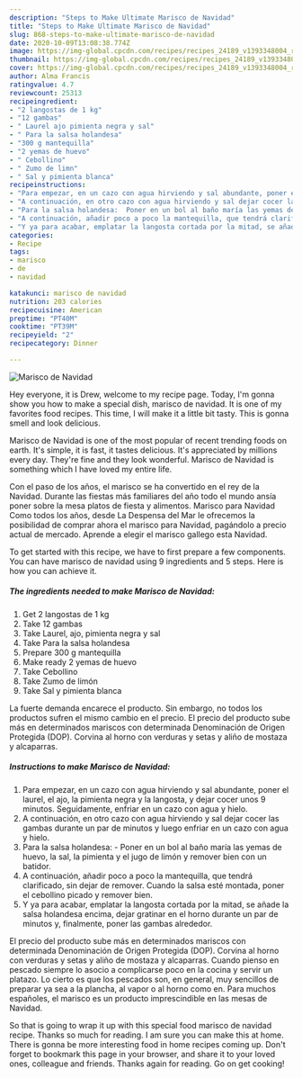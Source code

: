 ```yaml
---
description: "Steps to Make Ultimate Marisco de Navidad"
title: "Steps to Make Ultimate Marisco de Navidad"
slug: 868-steps-to-make-ultimate-marisco-de-navidad
date: 2020-10-09T13:08:38.774Z
image: https://img-global.cpcdn.com/recipes/recipes_24189_v1393348004_receta_foto_00024189/751x532cq70/marisco-de-navidad-foto-principal.jpg
thumbnail: https://img-global.cpcdn.com/recipes/recipes_24189_v1393348004_receta_foto_00024189/751x532cq70/marisco-de-navidad-foto-principal.jpg
cover: https://img-global.cpcdn.com/recipes/recipes_24189_v1393348004_receta_foto_00024189/751x532cq70/marisco-de-navidad-foto-principal.jpg
author: Alma Francis
ratingvalue: 4.7
reviewcount: 25313
recipeingredient:
- "2 langostas de 1 kg"
- "12 gambas"
- " Laurel ajo pimienta negra y sal"
- " Para la salsa holandesa"
- "300 g mantequilla"
- "2 yemas de huevo"
- " Cebollino"
- " Zumo de limn"
- " Sal y pimienta blanca"
recipeinstructions:
- "Para empezar, en un cazo con agua hirviendo y sal abundante, poner el laurel, el ajo, la pimienta negra y la langosta, y dejar cocer unos 9 minutos. Seguidamente, enfriar en un cazo con agua y hielo."
- "A continuación, en otro cazo con agua hirviendo y sal dejar cocer las gambas durante un par de minutos y luego enfriar en un cazo con agua y hielo."
- "Para la salsa holandesa:  Poner en un bol al baño maría las yemas de huevo, la sal, la pimienta y el jugo de limón y remover bien con un batidor."
- "A continuación, añadir poco a poco la mantequilla, que tendrá clarificado, sin dejar de remover. Cuando la salsa esté montada, poner el cebollino picado y remover bien."
- "Y ya para acabar, emplatar la langosta cortada por la mitad, se añade la salsa holandesa encima, dejar gratinar en el horno durante un par de minutos y, finalmente, poner las gambas alrededor."
categories:
- Recipe
tags:
- marisco
- de
- navidad

katakunci: marisco de navidad 
nutrition: 203 calories
recipecuisine: American
preptime: "PT40M"
cooktime: "PT39M"
recipeyield: "2"
recipecategory: Dinner

---
```



![Marisco de Navidad](https://img-global.cpcdn.com/recipes/recipes_24189_v1393348004_receta_foto_00024189/751x532cq70/marisco-de-navidad-foto-principal.jpg)

Hey everyone, it is Drew, welcome to my recipe page. Today, I'm gonna show you how to make a special dish, marisco de navidad. It is one of my favorites food recipes. This time, I will make it a little bit tasty. This is gonna smell and look delicious.

Marisco de Navidad is one of the most popular of recent trending foods on earth. It's simple, it is fast, it tastes delicious. It's appreciated by millions every day. They're fine and they look wonderful. Marisco de Navidad is something which I have loved my entire life.

Con el paso de los años, el marisco se ha convertido en el rey de la Navidad. Durante las fiestas más familiares del año todo el mundo ansía poner sobre la mesa platos de fiesta y alimentos. Marisco para Navidad Como todos los años, desde La Despensa del Mar le ofrecemos la posibilidad de comprar ahora el marisco para Navidad, pagándolo a precio actual de mercado. Aprende a elegir el marisco gallego esta Navidad.


To get started with this recipe, we have to first prepare a few components. You can have marisco de navidad using 9 ingredients and 5 steps. Here is how you can achieve it.

<!--inarticleads1-->

##### The ingredients needed to make Marisco de Navidad:

1. Get 2 langostas de 1 kg
1. Take 12 gambas
1. Take  Laurel, ajo, pimienta negra y sal
1. Take  Para la salsa holandesa
1. Prepare 300 g mantequilla
1. Make ready 2 yemas de huevo
1. Take  Cebollino
1. Take  Zumo de limón
1. Take  Sal y pimienta blanca


La fuerte demanda encarece el producto. Sin embargo, no todos los productos sufren el mismo cambio en el precio. El precio del producto sube más en determinados mariscos con determinada Denominación de Origen Protegida (DOP). Corvina al horno con verduras y setas y aliño de mostaza y alcaparras. 

<!--inarticleads2-->

##### Instructions to make Marisco de Navidad:

1. Para empezar, en un cazo con agua hirviendo y sal abundante, poner el laurel, el ajo, la pimienta negra y la langosta, y dejar cocer unos 9 minutos. Seguidamente, enfriar en un cazo con agua y hielo.
1. A continuación, en otro cazo con agua hirviendo y sal dejar cocer las gambas durante un par de minutos y luego enfriar en un cazo con agua y hielo.
1. Para la salsa holandesa:  - Poner en un bol al baño maría las yemas de huevo, la sal, la pimienta y el jugo de limón y remover bien con un batidor.
1. A continuación, añadir poco a poco la mantequilla, que tendrá clarificado, sin dejar de remover. Cuando la salsa esté montada, poner el cebollino picado y remover bien.
1. Y ya para acabar, emplatar la langosta cortada por la mitad, se añade la salsa holandesa encima, dejar gratinar en el horno durante un par de minutos y, finalmente, poner las gambas alrededor.


El precio del producto sube más en determinados mariscos con determinada Denominación de Origen Protegida (DOP). Corvina al horno con verduras y setas y aliño de mostaza y alcaparras. Cuando pienso en pescado siempre lo asocio a complicarse poco en la cocina y servir un platazo. Lo cierto es que los pescados son, en general, muy sencillos de preparar ya sea a la plancha, al vapor o al horno como en. Para muchos españoles, el marisco es un producto imprescindible en las mesas de Navidad. 

So that is going to wrap it up with this special food marisco de navidad recipe. Thanks so much for reading. I am sure you can make this at home. There is gonna be more interesting food in home recipes coming up. Don't forget to bookmark this page in your browser, and share it to your loved ones, colleague and friends. Thanks again for reading. Go on get cooking!
